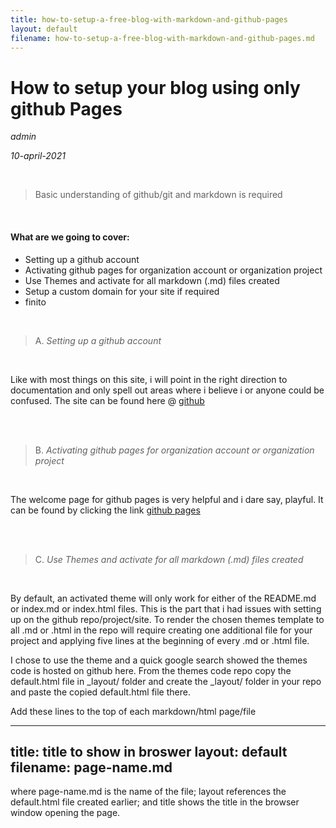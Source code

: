 ```yaml
---
title: how-to-setup-a-free-blog-with-markdown-and-github-pages
layout: default
filename: how-to-setup-a-free-blog-with-markdown-and-github-pages.md
--- 
```

# How to setup your blog using only github Pages
*admin*

*10-april-2021*

<br />

> Basic understanding of github/git and markdown is required

<br />

#### What are we going to cover:
- Setting up a github account
- Activating github pages for organization account or organization project
- Use Themes and activate for all markdown (.md) files created
- Setup a custom domain for your site if required
- finito

<br />

> A. 
> *Setting up a github account*
<br />

Like with most things on this site, i will point in the right direction to documentation and only spell out areas where i believe i or anyone could be confused.
The site can be found here @ [github][github]

<br />
<br />

> B. 
> *Activating github pages for organization account or organization project*
<br />

The welcome page for github pages is very helpful and i dare say, playful. It can be found by clicking the link [github pages][githubpages]

<br />
<br />

> C. 
> *Use Themes and activate for all markdown (.md) files created*
<br />

By default, an activated theme will only work for either of the README.md or index.md or index.html files.
This is the part that i had issues with setting up on the github repo/project/site.
To render the chosen themes template to all .md or .html in the repo will require creating one additional file for your project and applying five lines at the beginning of every .md or .html file.
<br />

I chose to use the theme and a quick google search showed the themes code is hosted on github here.
From the themes code repo copy the default.html file in _layout/ folder and create the _layout/ folder in your repo and paste the copied default.html file there.
<br />

Add these lines to the top of each markdown/html page/file

---
title: title to show in broswer
layout: default
filename: page-name.md
--- 

where page-name.md is the name of the file; layout references the default.html file created earlier; and title shows the title in the browser window opening the page.




[githubpages]: <https://pages.github.com/>
[github]: <https://github.com/>
